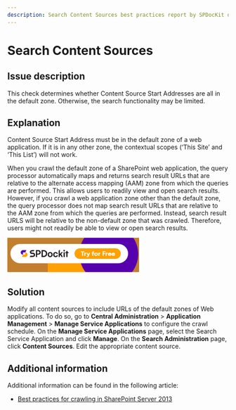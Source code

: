 ```yaml
---
description: Search Content Sources best practices report by SPDocKit determines whether Content Source Start Addresses are all in the default zone.
---
```


# Search Content Sources

## Issue description

This check determines whether Content Source Start Addresses are all in the default zone. Otherwise, the search functionality may be limited.

## Explanation

Content Source Start Address must be in the default zone of a web application. If it is in any other zone, the contextual scopes \(‘This Site’ and ‘This List’\) will not work.

When you crawl the default zone of a SharePoint web application, the query processor automatically maps and returns search result URLs that are relative to the alternate access mapping \(AAM\) zone from which the queries are performed. This allows users to readily view and open search results. However, if you crawl a web application zone other than the default zone, the query processor does not map search result URLs that are relative to the AAM zone from which the queries are performed. Instead, search result URLS will be relative to the non-default zone that was crawled. Therefore, users might not readily be able to view or open search results.

[![Download SPDocKit](../../../static/img/spdockit-download.png)](http://bit.ly/2US0Zna)

## Solution

Modify all content sources to include URLs of the default zones of Web applications. To do so, go to **Central Administration** &gt; **Application Management** &gt; **Manage Service Applications** to configure the crawl schedule. On the **Manage Service Applications** page, select the Search Service Application and click **Manage**. On the **Search Administration** page, click **Content Sources**. Edit the appropriate content source.

## Additional information

Additional information can be found in the following article:

* [Best practices for crawling in SharePoint Server 2013](https://technet.microsoft.com/en-us/library/dn535606%28v=office.15%29.aspx)

